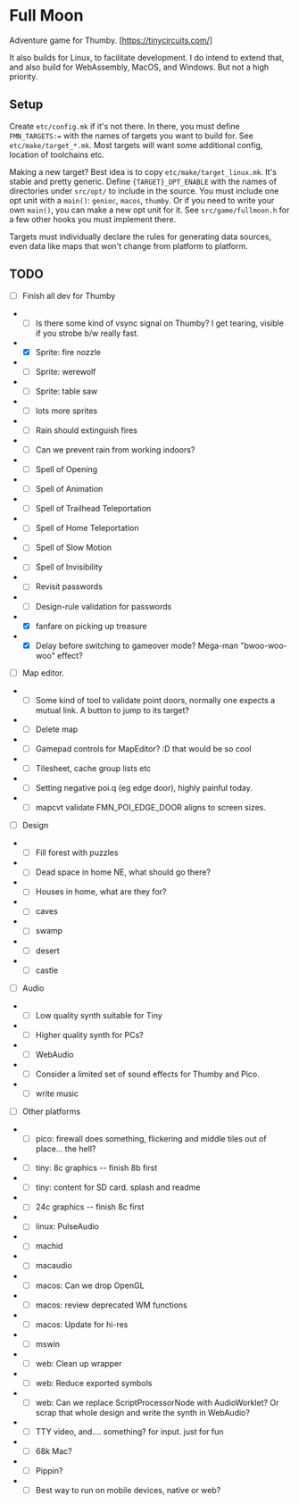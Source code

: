 # Full Moon

Adventure game for Thumby. [https://tinycircuits.com/]

It also builds for Linux, to facilitate development.
I do intend to extend that, and also build for WebAssembly, MacOS, and Windows.
But not a high priority.

## Setup

Create `etc/config.mk` if it's not there.
In there, you must define `FMN_TARGETS:=` with the names of targets you want to build for.
See `etc/make/target_*.mk`.
Most targets will want some additional config, location of toolchains etc.

Making a new target? Best idea is to copy `etc/make/target_linux.mk`.
It's stable and pretty generic.
Define `{TARGET}_OPT_ENABLE` with the names of directories under `src/opt/` to include in the source.
You must include one opt unit with a `main()`: `genioc`, `macos`, `thumby`.
Or if you need to write your own `main()`, you can make a new opt unit for it.
See `src/game/fullmoon.h` for a few other hooks you must implement there.

Targets must individually declare the rules for generating data sources, even data like maps that won't change from platform to platform.

## TODO

- [ ] Finish all dev for Thumby
- - [ ] Is there some kind of vsync signal on Thumby? I get tearing, visible if you strobe b/w really fast.
- - [x] Sprite: fire nozzle
- - [ ] Sprite: werewolf
- - [ ] Sprite: table saw
- - [ ] lots more sprites
- - [ ] Rain should extinguish fires
- - [ ] Can we prevent rain from working indoors?
- - [ ] Spell of Opening
- - [ ] Spell of Animation
- - [ ] Spell of Trailhead Teleportation
- - [ ] Spell of Home Teleportation
- - [ ] Spell of Slow Motion
- - [ ] Spell of Invisibility
- - [ ] Revisit passwords
- - [ ] Design-rule validation for passwords
- - [x] fanfare on picking up treasure
- - [x] Delay before switching to gameover mode? Mega-man "bwoo-woo-woo" effect?
- [ ] Map editor.
- - [ ] Some kind of tool to validate point doors, normally one expects a mutual link. A button to jump to its target?
- - [ ] Delete map
- - [ ] Gamepad controls for MapEditor? :D that would be so cool
- - [ ] Tilesheet, cache group lists etc
- - [ ] Setting negative poi.q (eg edge door), highly painful today.
- - [ ] mapcvt validate FMN_POI_EDGE_DOOR aligns to screen sizes.
- [ ] Design
- - [ ] Fill forest with puzzles
- - [ ] Dead space in home NE, what should go there?
- - [ ] Houses in home, what are they for?
- - [ ] caves
- - [ ] swamp
- - [ ] desert
- - [ ] castle
- [ ] Audio
- - [ ] Low quality synth suitable for Tiny
- - [ ] Higher quality synth for PCs?
- - [ ] WebAudio
- - [ ] Consider a limited set of sound effects for Thumby and Pico.
- - [ ] write music
- [ ] Other platforms
- - [ ] pico: firewall does something, flickering and middle tiles out of place... the hell?
- - [ ] tiny: 8c graphics -- finish 8b first
- - [ ] tiny: content for SD card. splash and readme
- - [ ] 24c graphics -- finish 8c first
- - [ ] linux: PulseAudio
- - [ ] machid
- - [ ] macaudio
- - [ ] macos: Can we drop OpenGL
- - [ ] macos: review deprecated WM functions
- - [ ] macos: Update for hi-res
- - [ ] mswin
- - [ ] web: Clean up wrapper
- - [ ] web: Reduce exported symbols
- - [ ] web: Can we replace ScriptProcessorNode with AudioWorklet? Or scrap that whole design and write the synth in WebAudio?
- - [ ] TTY video, and.... something? for input. just for fun
- - [ ] 68k Mac?
- - [ ] Pippin?
- - [ ] Best way to run on mobile devices, native or web?
